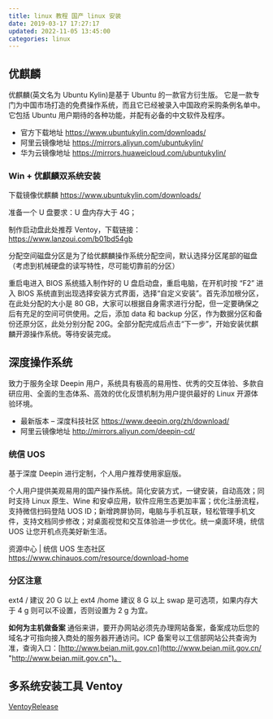 ```yaml
---
title: linux 教程 国产 linux 安装
date: 2019-03-17 17:27:17
updated: 2022-11-05 13:45:00
categories: linux
---
```


## 优麒麟

优麒麟(英文名为 Ubuntu Kylin)是基于 Ubuntu 的一款官方衍生版。 它是一款专门为中国市场打造的免费操作系统，而且它已经被录入中国政府采购条例名单中。它包括 Ubuntu 用户期待的各种功能，并配有必备的中文软件及程序。

- 官方下载地址 <https://www.ubuntukylin.com/downloads/>
- 阿里云镜像地址 <https://mirrors.aliyun.com/ubuntukylin/>
- 华为云镜像地址 <https://mirrors.huaweicloud.com/ubuntukylin/>

### Win + 优麒麟双系统安装

下载镜像优麒麟 <https://www.ubuntukylin.com/downloads/>

准备一个 U 盘要求：U 盘内存大于 4G；

制作启动盘此处推荐 Ventoy，下载链接：<https://www.lanzoui.com/b01bd54gb>

分配空间磁盘分区是为了给优麒麟操作系统分配空间，默认选择分区尾部的磁盘（考虑到机械硬盘的读写特性，尽可能切靠前的分区）

重启电进入 BIOS 系统插入制作好的 U 盘启动盘，重启电脑，在开机时按 “F2” 进入 BIOS 系统直到出现选择安装方式界面，选择“自定义安装”。首先添加根分区，在此处分配的大小是 80 GB，大家可以根据自身需求进行分配，但一定要确保之后有充足的空间可供使用。之后，添加 data 和 backup 分区，作为数据分区和备份还原分区，此处分别分配 20G。全部分配完成后点击“下一步”，开始安装优麒麟开源操作系统。等待安装完成。

<!-- more -->

## 深度操作系统

致力于服务全球 Deepin 用户，系统具有极高的易用性、优秀的交互体验、多款自研应用、全面的生态体系、高效的优化反馈机制为用户提供最好的 Linux 开源体验环境。

- 最新版本 – 深度科技社区 <https://www.deepin.org/zh/download/>
- 阿里云镜像地址 <http://mirrors.aliyun.com/deepin-cd/>

### 统信 UOS

基于深度 Deepin 进行定制，个人用户推荐使用家庭版。

个人用户提供美观易用的国产操作系统。简化安装方式，一键安装，自动高效；同时支持 Linux 原生、Wine 和安卓应用，软件应用生态更加丰富；优化注册流程，支持微信扫码登陆 UOS ID；新增跨屏协同，电脑与手机互联，轻松管理手机文件，支持文档同步修改；对桌面视觉和交互体验进一步优化。统一桌面环境，统信 UOS 让您开机点亮美好新生活。

资源中心 | 统信 UOS 生态社区 <https://www.chinauos.com/resource/download-home>

### 分区注意

ext4 / 建议 20 G 以上
ext4 /home 建议 8 G 以上
swap 是可选项，如果内存大于 4 g 则可以不设置，否则设置为 2 g 为宜。

**如何为主机做备案** 通俗来讲，要开办网站必须先办理网站备案，备案成功后您的域名才可指向接入商处的服务器开通访问。ICP 备案号以工信部网站公共查询为准，查询入口：[http://www.beian.miit.gov.cn](http://www.beian.miit.gov.cn/ "http://www.beian.miit.gov.cn")。

## 多系统安装工具 Ventoy

[VentoyRelease](https://www.lanzoui.com/b01bd54gb)
